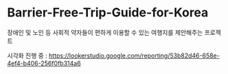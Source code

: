# Barrier-Free-Trip-Guide-for-Korea
장애인 및 노인 등 사회적 약자들이 편하게 이용할 수 있는 여행지를 제안해주는 프로젝트

시각화 진행 중 : https://lookerstudio.google.com/reporting/53b82d46-658e-4ef4-b406-256f0fb314a6
